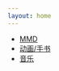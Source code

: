 ```yaml
---
layout: home
---
```

- [MMD](/random-2hu-stuff/mmd)
- [动画/手书](/random-2hu-stuff/douga)
- [音乐](/random-2hu-stuff/music)